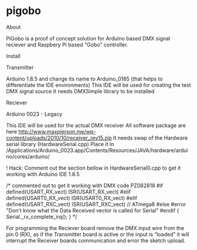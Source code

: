 # pigobo

About

PiGobo is a proof of concept solution for Arduino based DMX signal reciever and Raspbery Pi based "Gobo" controller.

 

Install 

Transmitter

Arduino 1.8.5 and change its name to Arduino_0185 (that helps to differentiate the IDE environments) 
This IDE will be used for creating the test DMX signal source
It needs DMXSimple library to be installed

Reciever

Arduino 0023 - Legacy

This IDE will be used for the actual DMX receiver
All software package are here http://www.maxpierson.me/wp-content/uploads/2010/10/receiver_rev15.zip
It needs swap of the Hardware serial library (HardwareSerial.cpp)
Place it in /Applications/Arduino_0023.app/Contents/Resources/JAVA/hardware/arduino/cores/arduino/

! Hack:
Comment out the section bellow in HardwareSerial0.cpp to get it working with Arduino IDE 1.8.5

/* commented out to get it working with DMX code PZ082818 
		#if defined(USART_RX_vect) ISR(USART_RX_vect) 
		#elif defined(USART0_RX_vect) ISR(USART0_RX_vect) 
		#elif defined(USART_RXC_vect) ISR(USART_RXC_vect) // ATmega8 
		#else 
		#error "Don't know what the Data Received vector is called for Serial” 
		#endif 
		{ Serial._rx_complete_irq(); } 
		*/

For programming the Reciever board remove the DMX input wire from the pin 0 (RX), as if the Transmitter board is active or the input is “loaded” it will interrupt the Receiver boards communication and error the sketch upload.









